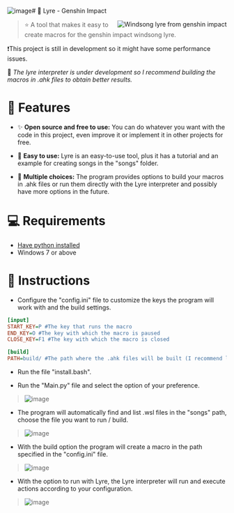 ![image](https://github.com/nothazu/Lyre/assets/153567247/e56b5573-c07c-4f6d-8f2d-3f9250b7aa4a)# 🎹 Lyre - Genshin Impact

<img src="https://github.com/nothazu/Lyre/assets/153567247/a5006f90-a6f2-488c-84b9-8c9073929a97" alt="Windsong lyre from genshin impact" align="right">

> ⭐ A tool that makes it easy to create macros for the genshin impact windsong lyre.

❗This project is still in development so it might have some performance issues. 

🧲 *The lyre interpreter is under development so I recommend building the macros in .ahk files to obtain better results.*

# 💫 Features
+ ✨ **Open source and free to use:** You can do whatever you want with the code in this project, even improve it or implement it in other projects for free.

+ 🍫 **Easy to use:** Lyre is an easy-to-use tool, plus it has a tutorial and an example for creating songs in the "songs" folder.

+ 🍃 **Multiple choices:** The program provides options to build your macros in .ahk files or run them directly with the Lyre interpreter and possibly have more options in the future.

# 💻 Requirements
+ [Have python installed](https://www.python.org/)
+ Windows 7 or above

# 📖 Instructions

+ Configure the "config.ini" file to customize the keys the program will work with and the build settings.
```ini
[input]
START_KEY=P #The key that runs the macro
END_KEY=O #The key with which the macro is paused
CLOSE_KEY=F1 #The key with which the macro is closed

[build]
PATH=build/ #The path where the .ahk files will be built (I recommend leaving it like this)
```

+ Run the file "install.bash".

+ Run the "Main.py" file and select the option of your preference.
> ![image](https://github.com/nothazu/Lyre/assets/153567247/bc1a0e91-1c7d-401d-8201-a2886678db3f)

+ The program will automatically find and list .wsl files in the "songs" path, choose the file you want to run / build.
> ![image](https://github.com/nothazu/Lyre/assets/153567247/a743362e-2e02-4cea-b6d7-e1ec06430730)

+ With the build option the program will create a macro in the path specified in the "config.ini" file.
> ![image](https://github.com/nothazu/Lyre/assets/153567247/b1a9d44b-d50b-408b-b947-510668a3219b)

+ With the option to run with Lyre, the Lyre interpreter will run and execute actions according to your configuration.
> ![image](https://github.com/nothazu/Lyre/assets/153567247/e9b0a8ec-502b-4f9e-b6ec-1636a37c26fc)


